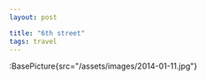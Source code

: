 ```yaml
---
layout: post

title: "6th street"
tags: travel
---
```


:BasePicture{src="/assets/images/2014-01-11.jpg"}

<!--more-->
